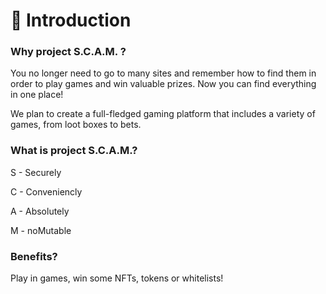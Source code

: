 # 🌟 Introduction

### Why project S.C.A.M. ?

You no longer need to go to many sites and remember how to find them in order to play games and win valuable prizes. Now you can find everything in one place!&#x20;

We plan to create a full-fledged gaming platform that includes a variety of games, from loot boxes to bets.

### What is project S.C.A.M.?

S - Securely

C - Conveniencly

A - Absolutely

M - noMutable

### Benefits?

Play in games, win some NFTs, tokens or whitelists!

